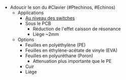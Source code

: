 - Adoucir le son du #Clavier (#Ptechinos, #Echinos)
	- Applications
		- [Au niveau des switches](https://switchandclick.com/pe-foam-mod/)
		- Sous le PCB
			- Réduction de l'effet caisson de résonance
			- Liège ~2mm
	- Options
		- Feuilles en polyéthylène (PE)
		- Feuilles en éthylène-acétate de vinyle (EVA)
		- Feuilles en polyuréthane (Poron)
			- Attenuation plus importante que le PE
		- Cuir
		- Liège
